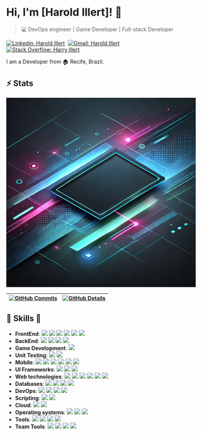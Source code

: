 
# Hi, I'm [Harold Illert]! 👋

>  💻 DevOps engineer | Game Developer | Full-stack Developer

[![Linkedin: Harold Illert](https://img.shields.io/badge/LinkedIn-Harold%20Illert-blue?style=flat-square&logo=Linkedin&logoColor=white&link=https://www.linkedin.com/in/harold-illert/)](https://www.linkedin.com/in/harold-illert/)&nbsp;
[![Gmail: Harold Illert](https://img.shields.io/badge/Gmail-harryninja-red)](mailto:harold_illert@outlook.com)&nbsp;
[![Stack Overflow: Harry Illert](https://img.shields.io/badge/-Stack%20Overflow-222222?logo=stack-overflow&link=https://stackoverflow.com/users/10695508/harry-illert)](https://stackoverflow.com/users/10695508/harry-illert)&nbsp;

I am a Developer from :house: Recife, Brazil.

## ⚡ Stats
  ![Status](./profile-3d-contrib/proftec.webp)



 | [![GitHub Commits](http://github-profile-summary-cards.vercel.app/api/cards/productive-time?username=harryninja&theme=dracula&utcOffset=-3)](https://github.com/vn7n24fzkq/github-profile-summary-cards) | [![GitHub Details](http://github-profile-summary-cards.vercel.app/api/cards/profile-details?username=harryninja&theme=dracula)](https://github.com/vn7n24fzkq/github-profile-summary-cards) |
 | ----------- | ----------- |

##  🎉 Skills  🎉
- **FrontEnd**:   <img src="https://img.shields.io/badge/React-20232A?style=for-the-badge&logo=react&logoColor=61DAFB" /> <img src="https://img.shields.io/badge/Redux-764ABC?style=for-the-badge&logo=redux&logoColor=61DAFB" /> <img src="https://img.shields.io/badge/Sass-CC6699?style=for-the-badge&logo=sass&logoColor=61DAFB" /> <img src="https://img.shields.io/badge/Webpack-8DD6F99?style=for-the-badge&logo=webpack&logoColor=61DAFB" /> <img src="https://img.shields.io/badge/Angular-DD0031?style=for-the-badge&logo=angular&logoColor=61DAFB" /> <img src="https://img.shields.io/badge/Django-092E20?style=for-the-badge&logo=django&logoColor=white" />
- **BackEnd**: <img src="https://img.shields.io/badge/Node.js-43853D?style=for-the-badge&logo=node.js&logoColor=white" /> <img src="https://img.shields.io/badge/Express-000000?style=for-the-badge&logo=express&logoColor=white" /> <img src="https://img.shields.io/badge/C%23-239120?style=for-the-badge&logo=c-sharp&logoColor=white" /> <img src="https://img.shields.io/badge/.NET-5C2D91?style=for-the-badge&logo=.net&logoColor=white" />
- **Game Development**: <img src="https://img.shields.io/badge/Unity-100000?style=for-the-badge&logo=unity&logoColor=white" />
- **Unit Testing**: <img src="https://img.shields.io/badge/Jest-323330?style=for-the-badge&logo=Jest&logoColor=white" /> <img src="	https://img.shields.io/badge/mocha.js-323330?style=for-the-badge&logo=mocha&logoColor=Brown" />
- **Mobile**: <img src="https://img.shields.io/badge/Ionic-3880FF?style=for-the-badge&logo=ionic&logoColor=white" /> <img src="https://img.shields.io/badge/Dart-0175C2?style=for-the-badge&logo=dart&logoColor=white" /> <img src="https://img.shields.io/badge/React_Native-20232A?style=for-the-badge&logo=react&logoColor=61DAFB" /> <img src="https://img.shields.io/badge/Flutter-02569B?style=for-the-badge&logo=flutter&logoColor=white" /> <img src="https://img.shields.io/badge/Capacitor-119EFF?style=for-the-badge&logo=Capacitor&logoColor=white" /> <img src="https://img.shields.io/badge/Cordova-35434F?style=for-the-badge&logo=apache-cordova&logoColor=E8E8E8" />
- **UI Frameworks**: <img src="https://img.shields.io/badge/Bootstrap-7952B3?style=for-the-badge&logo=bootstrap&logoColor=white" /> <img src="https://img.shields.io/badge/Bulma-00D1B2?style=for-the-badge&logo=bulma&logoColor=white" /> <img src="https://img.shields.io/badge/Tailwind_CSS-38B2AC?style=for-the-badge&logo=tailwind-css&logoColor=white" />
- **Web technologies**:  <img src="https://img.shields.io/badge/HTML5-E34F26?style=for-the-badge&logo=html5&logoColor=white" /> <img src="https://img.shields.io/badge/CSS3-1572B6?style=for-the-badge&logo=css3&logoColor=white" /> <img src="https://img.shields.io/badge/JavaScript-F7DF1E?style=for-the-badge&logo=javascript&logoColor=black" />   <img src="https://img.shields.io/badge/TypeScript-007ACC?style=for-the-badge&logo=typescript&logoColor=white" /> <img src="https://img.shields.io/badge/PHP-777BB4?style=for-the-badge&logo=php&logoColor=white" /> <img src="https://img.shields.io/badge/Laravel-FF2D20?style=for-the-badge&logo=laravel&logoColor=white" />
- **Databases**:   <img src="https://img.shields.io/badge/MongoDB-4EA94B?style=for-the-badge&logo=mongodb&logoColor=white" /> <img src="https://img.shields.io/badge/MySql-4479A1?style=for-the-badge&logo=mysql&logoColor=white" /> <img src="https://img.shields.io/badge/PostgreSQL-316192?style=for-the-badge&logo=postgresql&logoColor=white" /> <img src="https://img.shields.io/badge/SQLite-07405E?style=for-the-badge&logo=sqlite&logoColor=white" />
- **DevOps**: <img src="https://img.shields.io/badge/DOCKER-33caff?style=for-the-badge&logo=docker&logoColor=white" /> <img src="https://img.shields.io/badge/KUBERNETES-33f3ff?style=for-the-badge&logo=kubernetes&logoColor=white" /> <img src="https://img.shields.io/badge/ANSIBLE-070708?style=for-the-badge&logo=ansible&logoColor=white" /> <img src="https://img.shields.io/badge/TERRAFORM-5d04de?style=for-the-badge&logo=terraform&logoColor=white" />
- **Scripting**: <img src="https://img.shields.io/badge/PYTHON-eaf90a?style=for-the-badge&logo=python&logoColor=white" /> <img src="https://img.shields.io/badge/SHELLSCRIPT-373238?style=for-the-badge&logo=bash&logoColor=white" />
- **Cloud**: <img src="	https://img.shields.io/badge/Amazon_AWS-232F3E?style=for-the-badge&logo=amazon-aws&logoColor=white" /> <img src="https://img.shields.io/badge/Google_Cloud-4285F4?style=for-the-badge&logo=google-cloud&logoColor=white" />
- **Operating systems**: <img src="https://img.shields.io/badge/Linux-E34F26?style=for-the-badge&logo=linux&logoColor=black" /> <img src="https://img.shields.io/badge/Windows-017AD7?style=for-the-badge&logo=windows&logoColor=white" /> <img src="https://img.shields.io/badge/mac%20os-000000?style=for-the-badge&logo=apple&logoColor=white" />
- **Tools**: <img src="https://img.shields.io/badge/Git-E34F26?style=for-the-badge&logo=git&logoColor=white" /> <img src="https://img.shields.io/badge/GitHub-100000?style=for-the-badge&logo=github&logoColor=white" /> <img src="https://img.shields.io/badge/GitLab-330F63?style=for-the-badge&logo=gitlab&logoColor=white" /> <img src="https://img.shields.io/badge/Bitbucket-330F63?style=for-the-badge&logo=bitbucket&logoColor=white" />
- **Team Tools**: <img src="https://img.shields.io/badge/Slack-4A154B?style=for-the-badge&logo=slack&logoColor=white" /> <img src="https://img.shields.io/badge/Discord-7289DA?style=for-the-badge&logo=discord&logoColor=white" /> <img src="https://img.shields.io/badge/Microsoft_Teams-6264A7?style=for-the-badge&logo=microsoft-teams&logoColor=white" /> <img src="https://img.shields.io/badge/Jira-0052CC?style=for-the-badge&logo=Jira&logoColor=white" />
